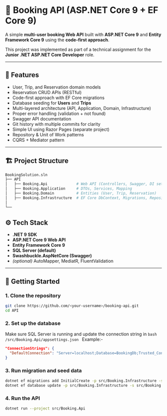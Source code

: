 # 🏨 Booking API (ASP.NET Core 9 + EF Core 9)

A simple **multi-user booking Web API** built with **ASP.NET Core 9** and **Entity Framework Core 9** using the **code-first approach**.  

This project was implemented as part of a technical assignment for the **Junior .NET ASP.NET Core Developer** role.  

---

## 📌 Features
- User, Trip, and Reservation domain models
- Reservation CRUD APIs (RESTful)
- Code-first approach with EF Core migrations
- Database seeding for **Users** and **Trips**
- Multi-layered architecture (API, Application, Domain, Infrastructure)
- Proper error handling (validation + not found)
- Swagger API documentation
- Git history with multiple commits for clarity
- Simple UI using Razor Pages (separate project)
- Repository & Unit of Work patterns
- CQRS + Mediator pattern

---

## 🏗️ Project Structure

```bash
BookingSolution.sln
├── API
│   ├── Booking.Api             # Web API (Controllers, Swagger, DI setup)
│   ├── Booking.Application     # DTOs, Services, Mapping
│   ├── Booking.Domain          # Entities (User, Trip, Reservation)
│   ├── Booking.Infrastructure  # EF Core DbContext, Migrations, Repositories
│ 
└──
```

## ⚙️ Tech Stack
- **.NET 9 SDK**
- **ASP.NET Core 9 Web API**
- **Entity Framework Core 9**
- **SQL Server (default)**
- **Swashbuckle.AspNetCore (Swagger)**
- *(optional)* AutoMapper, MediatR, FluentValidation

---

## 🚀 Getting Started

### 1. Clone the repository
```bash
git clone https://github.com/<your-username>/booking-api.git
cd API
```

### 2. Set up the database
Make sure SQL Server is running and update the connection string in
```bash /src/Booking.Api/appsettings.json ```
Example:-
```json
"ConnectionStrings": {
  "DefaultConnection": "Server=localhost;Database=BookingDb;Trusted_Connection=True;TrustServerCertificate=True;"
}
```
### 3. Run migration and seed data
```bash
dotnet ef migrations add InitialCreate -p src/Booking.Infrastructure -s src/Booking.Api
dotnet ef database update -p src/Booking.Infrastructure -s src/Booking.Api
```
### 4. Run the API
```bash
dotnet run --project src/Booking.Api
```



